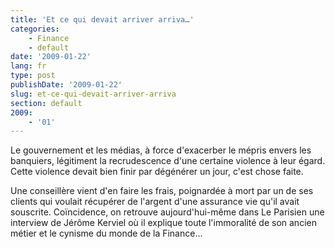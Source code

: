 ```yaml
---
title: 'Et ce qui devait arriver arriva…'
categories:
    - Finance
    - default
date: '2009-01-22'
lang: fr
type: post
publishDate: '2009-01-22'
slug: et-ce-qui-devait-arriver-arriva
section: default
2009:
    - '01'
---
```


Le gouvernement et les médias, à force d'exacerber le mépris envers les banquiers, légitiment la recrudescence d'une certaine violence à leur égard. Cette violence devait bien finir par dégénérer un jour, c'est chose faite.

<!--more-->

Une conseillère vient d'en faire les frais, poignardée à mort par un de ses clients qui voulait récupérer de l'argent d'une assurance vie qu'il avait souscrite. Coïncidence, on retrouve aujourd'hui-même dans Le Parisien une interview de Jérôme Kerviel où il explique toute l'immoralité de son ancien métier et le cynisme du monde de la Finance…